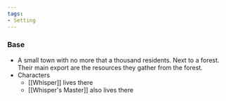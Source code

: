 ```yaml
---
tags:
- Setting
---
```


### Base
- A small town with no more that a thousand residents. Next to a forest. Their main export are the resources they gather from the forest.
- Characters
	- [[Whisper]] lives there
	- [[Whisper's Master]] also lives there